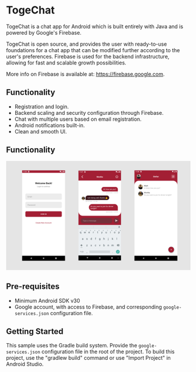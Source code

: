 TogeChat
===================================

TogeChat is a chat app for Android which is built entirely with Java and is powered by Google's Firebase.

TogeChat is open source, and provides the user with ready-to-use foundations for a chat app that can be modified further according to the user's preferences.
Firebase is used for the backend infrastructure, allowing for fast and scalable growth possibilities.

More info on Firebase is available at: https://firebase.google.com.

Functionality
--------------

- Registration and login.
- Backend scaling and security configuration through Firebase.
- Chat with multiple users based on email registration.
- Android notifications built-in.
- Clean and smooth UI.

Functionality
--------------

<a href="https://github.com/stefanluiken/TogeChat"><img src="https://github.com/stefanluiken/TogeChat/blob/main/togechat.jpg" title="TogeChat" alt="TogeChat"></a>

Pre-requisites
--------------

- Minimum Android SDK v30
- Google account, with access to Firebase, and corresponding `google-services.json` configuration file.

Getting Started
--------------

This sample uses the Gradle build system. Provide the `google-services.json` configuration file in the root of the project.
To build this project, use the "gradlew build" command or use "Import Project" in Android Studio.